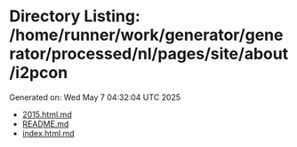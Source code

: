 # Directory Listing: /home/runner/work/generator/generator/processed/nl/pages/site/about/i2pcon
Generated on: Wed May  7 04:32:04 UTC 2025

- [2015.html.md](2015.html.md)
- [README.md](README.md)
- [index.html.md](index.html.md)
